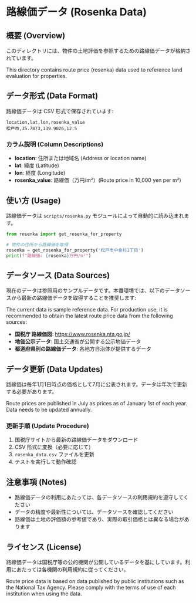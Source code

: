 # 路線価データ (Rosenka Data)

## 概要 (Overview)

このディレクトリには、物件の土地評価を参照するための路線価データが格納されています。

This directory contains route price (rosenka) data used to reference land evaluation for properties.

## データ形式 (Data Format)

路線価データは CSV 形式で保存されています:

```csv
location,lat,lon,rosenka_value
松戸市,35.7873,139.9026,12.5
```

### カラム説明 (Column Descriptions)

- **location**: 住所または地域名 (Address or location name)
- **lat**: 緯度 (Latitude)
- **lon**: 経度 (Longitude)
- **rosenka_value**: 路線価（万円/m²）(Route price in 10,000 yen per m²)

## 使い方 (Usage)

路線価データは `scripts/rosenka.py` モジュールによって自動的に読み込まれます。

```python
from rosenka import get_rosenka_for_property

# 物件の住所から路線価を取得
rosenka = get_rosenka_for_property('松戸市中金杉1丁目')
print(f"路線価: {rosenka}万円/m²")
```

## データソース (Data Sources)

現在のデータは参照用のサンプルデータです。本番環境では、以下のデータソースから最新の路線価データを取得することを推奨します:

The current data is sample reference data. For production use, it is recommended to obtain the latest route price data from the following sources:

- **国税庁 路線価図**: https://www.rosenka.nta.go.jp/
- **地価公示データ**: 国土交通省が公開する公示地価データ
- **都道府県別の路線価データ**: 各地方自治体が提供するデータ

## データ更新 (Data Updates)

路線価は毎年1月1日時点の価格として7月に公表されます。データは年次で更新する必要があります。

Route prices are published in July as prices as of January 1st of each year. Data needs to be updated annually.

### 更新手順 (Update Procedure)

1. 国税庁サイトから最新の路線価データをダウンロード
2. CSV 形式に変換（必要に応じて）
3. `rosenka_data.csv` ファイルを更新
4. テストを実行して動作確認

## 注意事項 (Notes)

- 路線価データの利用にあたっては、各データソースの利用規約を遵守してください
- データの精度や最新性については、データソースを確認してください
- 路線価は土地の評価額の参考値であり、実際の取引価格とは異なる場合があります

## ライセンス (License)

路線価データは国税庁等の公的機関が公開しているデータを基にしています。利用にあたっては各機関の利用規約に従ってください。

Route price data is based on data published by public institutions such as the National Tax Agency. Please comply with the terms of use of each institution when using the data.
